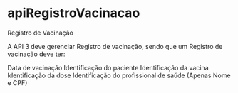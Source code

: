 # apiRegistroVacinacao
Registro de Vacinação

A API 3 deve gerenciar Registro de vacinação, sendo que um Registro de vacinação deve ter:

Data de vacinação
Identificação do paciente
Identificação da vacina
Identificação da dose
Identificação do profissional de saúde (Apenas Nome e CPF)
